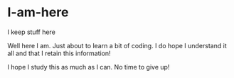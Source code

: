 # I-am-here
I keep stuff here

Well here I am. Just about to learn a bit of coding. I do hope I understand it all and that I retain this information!

I hope I study this as much as I can. No time to give up!
